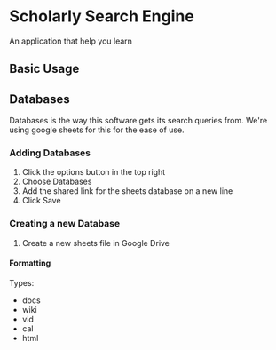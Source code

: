 # Scholarly Search Engine
An application that help you learn


## Basic Usage



## Databases
Databases is the way this software gets its search queries from. We're using google sheets for this for the ease of use.

### Adding Databases
1. Click the options button in the top right
2. Choose Databases
3. Add the shared link for the sheets database on a new line
3. Click Save

### Creating a new Database
1. Create a new sheets file in Google Drive


#### Formatting

Types:
* docs
* wiki
* vid
* cal
* html

